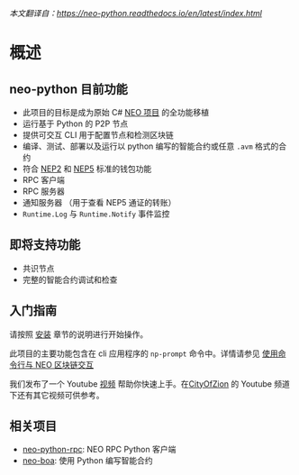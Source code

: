 *本文翻译自：https://neo-python.readthedocs.io/en/latest/index.html*

# 概述

## neo-python 目前功能

- 此项目的目标是成为原始 C# [NEO 项目](https://github.com/neo-project) 的全功能移植
- 运行基于 Python 的 P2P 节点
- 提供可交互 CLI 用于配置节点和检测区块链
- 编译、测试、部署以及运行以 python 编写的智能合约或任意 `.avm` 格式的合约
- 符合 [NEP2](https://github.com/neo-project/proposals/blob/master/nep-2.mediawiki) 和 [NEP5](https://github.com/neo-project/proposals/blob/master/nep-5.mediawiki) 标准的钱包功能
- RPC 客户端
- RPC 服务器
- 通知服务器 （用于查看 NEP5 通证的转账）
- `Runtime.Log` 与 `Runtime.Notify` 事件监控

## 即将支持功能

- 共识节点
- 完整的智能合约调试和检查

## 入门指南

请按照 [安装](install.md) 章节的说明进行开始操作。

此项目的主要功能包含在 cli 应用程序的 `np-prompt` 命令中。详情请参见  [使用命令行与 NEO 区块链交互](prompt.md)

我们发布了一个 Youtube [视频](https://youtu.be/oy6Z_zd42-4) 帮助你快速上手。在[CityOfZion](https://www.youtube.com/channel/UCzlQUNLrRa8qJkz40G91iJg) 的 Youtube 频道下还有其它视频可供参考。

## 相关项目

- [neo-python-rpc](https://github.com/CityOfZion/neo-python-rpc): NEO RPC Python 客户端 
- [neo-boa](https://github.com/CityOfZion/neo-boa): 使用 Python 编写智能合约